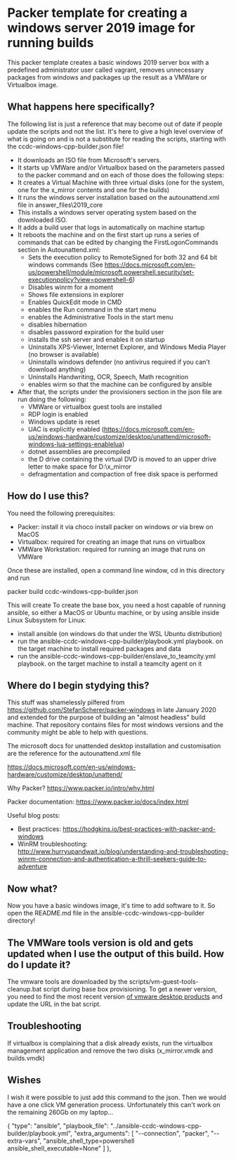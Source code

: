 # Packer template for creating a windows server 2019 image for running builds

This packer template creates a basic windows 2019 server box with a predefined administrator user called vagrant, removes unnecessary packages from windows and packages up the result as a VMWare or Virtualbox image.

## What happens here specifically?

The following list is just a reference that may become out of date if people update the scripts and not the list. It's here to give a high level overview of what is going on and is not a substitute for reading the scripts, starting with the ccdc-windows-cpp-builder.json file!

- It downloads an ISO file from Microsoft's servers.
- It starts up VMWare and/or Virtualbox based on the parameters passed to the packer command and on each of those does the following steps:
- It creates a Virtual Machine with three virtual disks (one for the system, one for the x_mirror contents and one for the builds)
- It runs the windows server installation based on the autounattend.xml file in answer_files\2019_core
- This installs a windows server operating system based on the downloaded ISO.
- It adds a build user that logs in automatically on machine startup
- It reboots the machine and on the first start up runs a series of commands that can be edited by changing the FirstLogonCommands section in Autounattend.xml:
  - Sets the execution policy to RemoteSigned for both 32 and 64 bit windows commands (See https://docs.microsoft.com/en-us/powershell/module/microsoft.powershell.security/set-executionpolicy?view=powershell-6)
  - Disables winrm for a moment
  - Shows file extensions in explorer
  - Enables QuickEdit mode in CMD
  - enables the Run command in the start menu
  - enables the Administrative Tools in the start menu
  - disables hibernation
  - disables password expiration for the build user
  - installs the ssh server and enables it on startup
  - Uninstalls XPS-Viewer, Internet Explorer, and Windows Media Player (no browser is available)
  - Uninstalls windows defender (no antivirus required if you can't download anything)
  - Uninstalls Handwriting, OCR, Speech, Math recognition
  - enables wirm so that the machine can be configured by ansible
- After that, the scripts under the provisioners section in the json file are run doing the following:
  - VMWare or virtualbox guest tools are installed
  - RDP login is enabled
  - Windows update is reset
  - UAC is explicitly enabled (https://docs.microsoft.com/en-us/windows-hardware/customize/desktop/unattend/microsoft-windows-lua-settings-enablelua)
  - dotnet assemblies are precompiled
  - the D drive containing the virtual DVD is moved to an upper drive letter to make space for D:\x_mirror
  - defragmentation and compaction of free disk space is performed


## How do I use this?

You need the following prerequisites:

- Packer: install it via choco install packer on windows or via brew on MacOS
- Virtualbox: required for creating an image that runs on virtualbox
- VMWare Workstation: required for running an image that runs on VMWare

Once these are installed, open a command line window, cd in this directory and run 

packer build ccdc-windows-cpp-builder.json

This will create 
To create the base box, you need a host capable of running ansible, so either a MacOS or Ubuntu machine, or by using ansible inside Linux Subsystem for Linux:
- install ansible (on windows do that under the WSL Ubuntu distribution)
- run the ansible-ccdc-windows-cpp-builder/playbook.yml playbook. on the target machine to install required packages and data
- run the ansible-ccdc-windows-cpp-builder/enslave_to_teamcity.yml playbook. on the target machine to install a teamcity agent on it

## Where do I begin stydying this?

This stuff was shamelessly pilfered from https://github.com/StefanScherer/packer-windows in late January 2020 and extended for the purpose of building an "almost headless" build machine. That repository contains files for most windows versions and the community might be able to help with questions.

The microsoft docs for unattended desktop installation and customisation are the reference for the autounattend.xml file

https://docs.microsoft.com/en-us/windows-hardware/customize/desktop/unattend/

Why Packer? https://www.packer.io/intro/why.html

Packer documentation: https://www.packer.io/docs/index.html

Useful blog posts:
- Best practices: https://hodgkins.io/best-practices-with-packer-and-windows
- WinRM troubleshooting: http://www.hurryupandwait.io/blog/understanding-and-troubleshooting-winrm-connection-and-authentication-a-thrill-seekers-guide-to-adventure

## Now what?

Now you have a basic windows image, it's time to add software to it. So open the README.md file in the ansible-ccdc-windows-cpp-builder directory!

## The VMWare tools version is old and gets updated when I use the output of this build. How do I update it?

The vmware tools are downloaded by the scripts/vm-guest-tools-cleanup.bat script during base box provisioning. To get a newer version,
you need to find the most recent version [of vmware desktop products](https://softwareupdate.vmware.com/cds/vmw-desktop/ws/) and update the URL in the bat script.

## Troubleshooting

If virtualbox is complaining that a disk already exists, run the virtualbox management application and remove the two disks (x_mirror.vmdk and builds.vmdk)

## Wishes

I wish it were possible to just add this command to the json. Then we would have a one click VM generation process. Unfortunately this can't work on the remaining 260Gb on my laptop...

{
    "type": "ansible",
    "playbook_file": "../ansible-ccdc-windows-cpp-builder/playbook.yml",
    "extra_arguments": [
    "--connection", "packer",
    "--extra-vars", "ansible_shell_type=powershell ansible_shell_executable=None"
    ]
},
